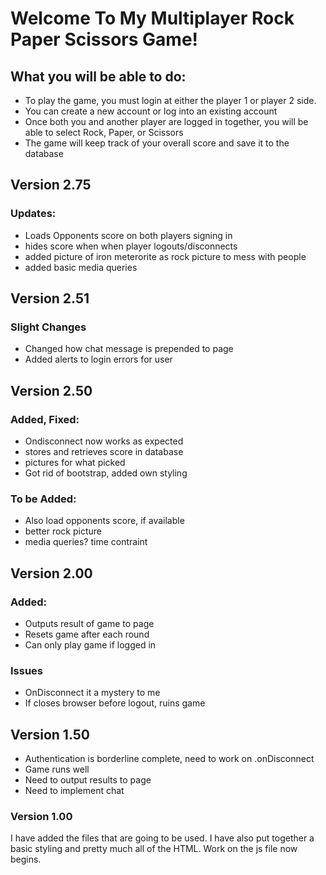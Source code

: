 # Welcome To My Multiplayer Rock Paper Scissors Game!

## What you will be able to do:

- To play the game, you must login at either the player 1 or player 2 side.
- You can create a new account or log into an existing account
- Once both you and another player are logged in together, you will be able to select Rock, Paper, or Scissors
- The game will keep track of your overall score and save it to the database


## Version 2.75

### Updates:

- Loads Opponents score on both players signing in
- hides score when when player logouts/disconnects
- added picture of iron meterorite as rock picture to mess with people
- added basic media queries

## Version 2.51

### Slight Changes

- Changed how chat message is prepended to page
- Added alerts to login errors for user


## Version 2.50

### Added, Fixed:

- Ondisconnect now works as expected
- stores and retrieves score in database
- pictures for what picked
- Got rid of bootstrap, added own styling

### To be Added:

- Also load opponents score, if available
- better rock picture
- media queries? time contraint

## Version 2.00

### Added:

- Outputs result of game to page
- Resets game after each round
- Can only play game if logged in

### Issues
- OnDisconnect it a mystery to me
- If closes browser before logout, ruins game

## Version 1.50

- Authentication is borderline complete, need to work on .onDisconnect
- Game runs well
- Need to output results to page
- Need to implement chat

### Version 1.00

I have added the files that are going to be used. I have also put together a basic styling and pretty much all of the HTML.
Work on the js file now begins.